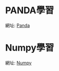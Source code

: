 # PANDA學習
網址:
[Panda](https://github.com/chengen19133/AI-class/blob/main/PANDA_2022_03_11.ipynb)

# Numpy學習
網址:
[Numpy](https://github.com/chengen19133/AI-class/blob/main/NUMPY_2022_03_04.ipynb)
